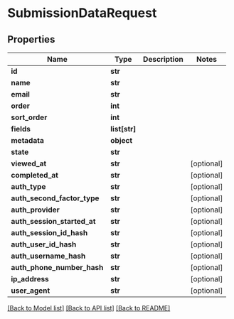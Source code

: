# SubmissionDataRequest

## Properties
Name | Type | Description | Notes
------------ | ------------- | ------------- | -------------
**id** | **str** |  | 
**name** | **str** |  | 
**email** | **str** |  | 
**order** | **int** |  | 
**sort_order** | **int** |  | 
**fields** | **list[str]** |  | 
**metadata** | **object** |  | 
**state** | **str** |  | 
**viewed_at** | **str** |  | [optional] 
**completed_at** | **str** |  | [optional] 
**auth_type** | **str** |  | [optional] 
**auth_second_factor_type** | **str** |  | [optional] 
**auth_provider** | **str** |  | [optional] 
**auth_session_started_at** | **str** |  | [optional] 
**auth_session_id_hash** | **str** |  | [optional] 
**auth_user_id_hash** | **str** |  | [optional] 
**auth_username_hash** | **str** |  | [optional] 
**auth_phone_number_hash** | **str** |  | [optional] 
**ip_address** | **str** |  | [optional] 
**user_agent** | **str** |  | [optional] 

[[Back to Model list]](../README.md#documentation-for-models) [[Back to API list]](../README.md#documentation-for-api-endpoints) [[Back to README]](../README.md)


